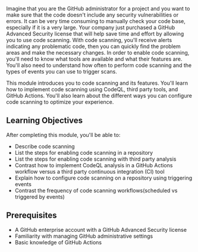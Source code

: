 Imagine that you are the GitHub administrator for a project and you want to make sure that the code doesn't include any security vulnerabilities or errors. It can be very time consuming to manually check your code base, especially if it is a very large. Your company just purchased a GitHub Advanced Security license that will help save time and effort by allowing you to use code scanning. With code scanning, you'll receive alerts indicating any problematic code, then you can quickly find the problem areas and make the necessary changes. In order to enable code scanning, you'll need to know what tools are available and what their features are. You'll also need to understand how often to perform code scanning and the types of events you can use to trigger scans.

This module introduces you to code scanning and its features. You'll learn how to implement code scanning using CodeQL, third party tools, and GitHub Actions. You'll also learn about the different ways you can configure code scanning to optimize your experience. 

## Learning Objectives

After completing this module, you'll be able to:

- Describe code scanning
- List the steps for enabling code scanning in a repository
- List the steps for enabling code scanning with third party analysis
- Contrast how to implement CodeQL analysis in a GitHub Actions workflow versus a third party continuous integration (CI) tool
- Explain how to configure code scanning on a repository using triggering events
- Contrast the frequency of code scanning workflows(scheduled vs triggered by events)

## Prerequisites 

- A GitHub enterprise account with a GitHub Advanced Security license
- Familiarity with managing GitHub administrative settings
- Basic knowledge of GitHub Actions


